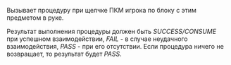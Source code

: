 ﻿Вызывает процедуру при щелчке ПКМ игрока по блоку с этим предметом в руке.

Результат выполнения процедуры должен быть _SUCCESS/CONSUME_ при успешном взаимодействии, _FAIL_ - в случае неудачного
взаимодействия, _PASS_ - при его отсутствии. Если процедура ничего не возвращает, то результат будет _PASS_.